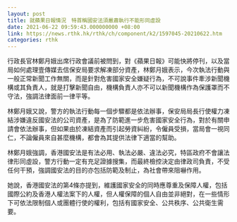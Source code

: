 ```yaml
---
layout: post
title: 就蘋果日報情況　特首稱國安法須嚴肅執行不能形同虛設
date: 2021-06-22 09:59:43.000000000 +08:00
link: https://news.rthk.hk/rthk/ch/component/k2/1597045-20210622.htm
categories: rthk
---
```


行政長官林鄭月娥出席行政會議前被問到，對《蘋果日報》可能快將停刊，以及當局如何處理壹傳媒去信保安局要求解凍部分資產，林鄭月娥表示，今次執法行動與一般正常新聞工作無關，而是針對危害國家安全嫌疑行為，不可說事件牽涉新聞機構或其負責人，就是打擊新聞自由，機構負責人亦不可以新聞機構作為保護罩而不守法，強調法律面前一律平等。

林鄭月娥又說，警方的執法行動每一個步驟都是依法辦事，保安局局長行使權力凍結涉嫌違反國安法的公司資產，是為了防範進一步危害國家安全行為，對於有關申請會依法辦事，但如果由於凍結資產而引起勞資糾紛，令僱員受損，當局會一視同仁，不論僱員來自甚麼機構，都會為其提供法律下適當的幫助。

林鄭月娥強調，香港國安法是有法必用、執法必嚴、違法必究，特區政府不會讓法律形同虛設，警方行動一定有充足證據搜集，而最終檢控決定由律政司負責，不受任何干預，強調國安法的目的亦包括防範及制止，為社會帶來阻嚇作用。

她說，香港國安法的第4條亦提到，維護國家安全的同時應尊重及保障人權，包括國際公約及香港人權法案下的人權，但人權保障的個人自由並非絕對，在一些情形下可依法限制個人或團體行使的權利，包括有國家安全、公共秩序、公共衛生需要。
